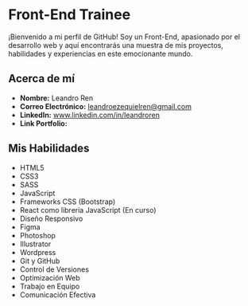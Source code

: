 # Front-End Trainee

¡Bienvenido a mi perfil de GitHub! Soy un Front-End, apasionado por el desarrollo web y aquí encontrarás una muestra de mis proyectos, habilidades y experiencias en este emocionante mundo.

## Acerca de mí

- **Nombre:** Leandro Ren
- **Correo Electrónico:** leandroezequielren@gmail.com
- **LinkedIn:** www.linkedin.com/in/leandroren
- **Link Portfolio:** 

## Mis Habilidades

- HTML5
- CSS3
- SASS
- JavaScript
- Frameworks CSS (Bootstrap)
- React como libreria JavaScript (En curso)
- Diseño Responsivo
- Figma
- Photoshop
- Illustrator
- Wordpress
- Git y GitHub
- Control de Versiones
- Optimización Web
- Trabajo en Equipo
- Comunicación Efectiva
